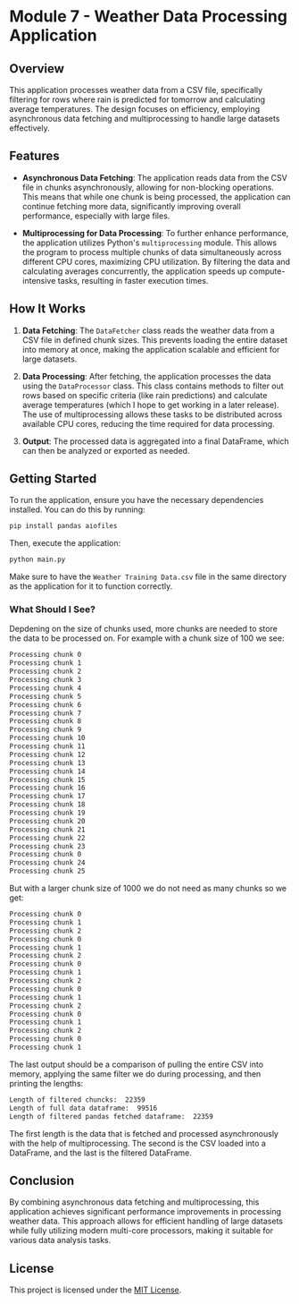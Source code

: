 # Module 7 - Weather Data Processing Application

## Overview

This application processes weather data from a CSV file, specifically filtering for rows where rain is predicted for tomorrow and calculating average temperatures. The design focuses on efficiency, employing asynchronous data fetching and multiprocessing to handle large datasets effectively.

## Features

- **Asynchronous Data Fetching**: The application reads data from the CSV file in chunks asynchronously, allowing for non-blocking operations. This means that while one chunk is being processed, the application can continue fetching more data, significantly improving overall performance, especially with large files.

- **Multiprocessing for Data Processing**: To further enhance performance, the application utilizes Python's `multiprocessing` module. This allows the program to process multiple chunks of data simultaneously across different CPU cores, maximizing CPU utilization. By filtering the data and calculating averages concurrently, the application speeds up compute-intensive tasks, resulting in faster execution times.

## How It Works

1. **Data Fetching**: The `DataFetcher` class reads the weather data from a CSV file in defined chunk sizes. This prevents loading the entire dataset into memory at once, making the application scalable and efficient for large datasets.

2. **Data Processing**: After fetching, the application processes the data using the `DataProcessor` class. This class contains methods to filter out rows based on specific criteria (like rain predictions) and calculate average temperatures (which I hope to get working in a later release). The use of multiprocessing allows these tasks to be distributed across available CPU cores, reducing the time required for data processing.

3. **Output**: The processed data is aggregated into a final DataFrame, which can then be analyzed or exported as needed.

## Getting Started

To run the application, ensure you have the necessary dependencies installed. You can do this by running:

```bash
pip install pandas aiofiles
```

Then, execute the application:

```bash
python main.py
```

Make sure to have the `Weather Training Data.csv` file in the same directory as the application for it to function correctly.

### What Should I See?
Depdening on the size of chunks used, more chunks are needed to store the data to be processed on. For example with a chunk size of 100 we see:
```bash
Processing chunk 0
Processing chunk 1
Processing chunk 2
Processing chunk 3
Processing chunk 4
Processing chunk 5
Processing chunk 6
Processing chunk 7
Processing chunk 8
Processing chunk 9
Processing chunk 10
Processing chunk 11
Processing chunk 12
Processing chunk 13
Processing chunk 14
Processing chunk 15
Processing chunk 16
Processing chunk 17
Processing chunk 18
Processing chunk 19
Processing chunk 20
Processing chunk 21
Processing chunk 22
Processing chunk 23
Processing chunk 0
Processing chunk 24
Processing chunk 25
```

But with a larger chunk size of 1000 we do not need as many chunks so we get:

```bash
Processing chunk 0
Processing chunk 1
Processing chunk 2
Processing chunk 0
Processing chunk 1
Processing chunk 2
Processing chunk 0
Processing chunk 1
Processing chunk 2
Processing chunk 0
Processing chunk 1
Processing chunk 2
Processing chunk 0
Processing chunk 1
Processing chunk 2
Processing chunk 0
Processing chunk 1
```

The last output should be a comparison of pulling the entire CSV into memory, applying the same filter we do during processing, and then printing the lengths:

```bash
Length of filtered chuncks:  22359
Length of full data dataframe:  99516
Length of filtered pandas fetched dataframe:  22359
```
The first length is the data that is fetched and processed asynchronously with the help of multiprocessing. The second is the CSV loaded into a DataFrame, and the last is the filtered DataFrame.

## Conclusion

By combining asynchronous data fetching and multiprocessing, this application achieves significant performance improvements in processing weather data. This approach allows for efficient handling of large datasets while fully utilizing modern multi-core processors, making it suitable for various data analysis tasks.

## License
This project is licensed under the [MIT License](LICENSE).
